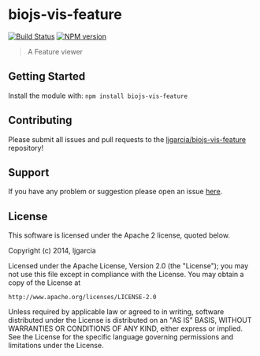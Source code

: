 # biojs-vis-feature

[![Build Status](https://secure.travis-ci.org/ljgarcia/biojs-vis-feature.png?branch=master)](http://travis-ci.org/ljgarcia/biojs-vis-feature)
[![NPM version](https://badge-me.herokuapp.com/api/npm/biojs-vis-feature.png)](http://badges.enytc.com/for/npm/biojs-vis-feature) 

> A Feature viewer

## Getting Started
Install the module with: `npm install biojs-vis-feature`



## Contributing

Please submit all issues and pull requests to the [ljgarcia/biojs-vis-feature](http://github.com/ljgarcia/biojs-vis-feature) repository!

## Support
If you have any problem or suggestion please open an issue [here](https://github.com/ljgarcia/biojs-vis-feature/issues).

## License 


This software is licensed under the Apache 2 license, quoted below.

Copyright (c) 2014, ljgarcia

Licensed under the Apache License, Version 2.0 (the "License"); you may not
use this file except in compliance with the License. You may obtain a copy of
the License at

    http://www.apache.org/licenses/LICENSE-2.0

Unless required by applicable law or agreed to in writing, software
distributed under the License is distributed on an "AS IS" BASIS, WITHOUT
WARRANTIES OR CONDITIONS OF ANY KIND, either express or implied. See the
License for the specific language governing permissions and limitations under
the License.
